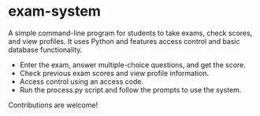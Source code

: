 # exam-system

A simple command-line program for students to take exams, check scores, and view profiles. It uses Python and features access control and basic database functionality.

- Enter the exam, answer multiple-choice questions, and get the score.
- Check previous exam scores and view profile information.
- Access control using an access code.
- Run the process.py script and follow the prompts to use the system.

Contributions are welcome!
